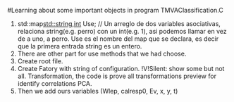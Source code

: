 #Learning about some important objects in program TMVAClassification.C

1. std::map<std::string,int> Use; // Un arreglo de dos variables asociativas, relaciona string(e.g. perro) con un int(e.g. 1), asi podemos llamar en vez de a uno, a perro. Use es el nombre del map que se declara, es decir que la primera entrada string es un entero.
2. There are other part for use methods that we had choose.
3. Create root file.
4. Create Fatory with string of configuration. !V!Silent: show some but not all.
                                            Transformation, the code is prove all transformations preview for identify correlations PCA.
5. Then we add ours variables (Wlep, calresp0, Ev, x, y, t)
